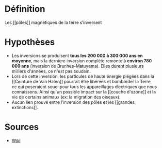 # Définition

Les [[pôles]] magnétiques de la terre s'inversent

# Hypothèses

- Les inversions se produisent **tous les 200 000 à 300 000 ans en moyenne**, mais la dernière inversion complète remonte à **environ 780 000 ans** (inversion de Brunhes-Matuyama). Elles durent plusieurs milliers d'années, ce n'est pas soudain.
- Lors de cette inversion, les particules de haute énergie piégées dans la [[Ceinture de Van Halen]] pourrait être libérées et bombarder la Terre, ce qui poseraient souci pour tous les appareillages électriques que nous connaissons. Ainsi qu'un possible impact sur la [[couche d'ozone]] et la vie de certains animaux (ex: la migration des oiseaux).
- Aucun lien prouvé entre l'inversion des pôles et les [[grandes extinctions]].

# Sources
- [Wiki](https://fr.wikipedia.org/wiki/Inversion_du_champ_magn%C3%A9tique_terrestre)